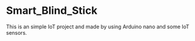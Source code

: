 # Smart_Blind_Stick
This is an simple IoT project and made by using Arduino nano and some IoT sensors.
